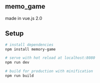 ## memo_game
made in vue.js 2.0

## Setup
``` bash
# install dependencies
npm install memory-game

# serve with hot reload at localhost:8080
npm run dev

# build for production with minification
npm run build
```
